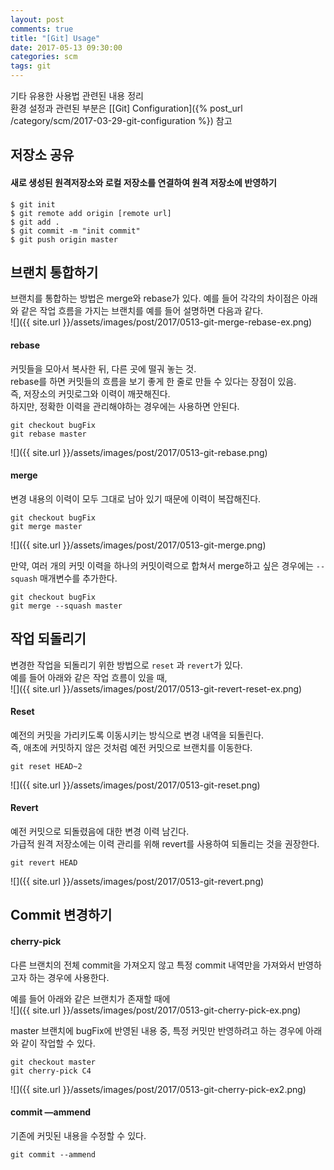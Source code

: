 ```yaml
---
layout: post
comments: true
title: "[Git] Usage"
date: 2017-05-13 09:30:00
categories: scm
tags: git
---
```


기타 유용한 사용법 관련된 내용 정리 <br/>
환경 설정과 관련된 부분은 [\[Git\] Configuration]({% post_url /category/scm/2017-03-29-git-configuration %}) 참고

## 저장소 공유
#### 새로 생성된 원격저장소와 로컬 저장소를 연결하여 원격 저장소에 반영하기
```
$ git init
$ git remote add origin [remote url]
$ git add .
$ git commit -m "init commit"
$ git push origin master
```

## 브랜치 통합하기
브랜치를 통합하는 방법은 merge와 rebase가 있다.
예를 들어 각각의 차이점은 아래와 같은 작업 흐름을 가지는 브랜치를 예를 들어 설명하면 다음과 같다.     
![]({{ site.url }}/assets/images/post/2017/0513-git-merge-rebase-ex.png)

#### rebase
커밋들을 모아서 복사한 뒤, 다른 곳에 떨궈 놓는 것.   
rebase를 하면 커밋들의 흐름을 보기 좋게 한 줄로 만들 수 있다는 장점이 있음.    
즉, 저장소의 커밋로그와 이력이 깨끗해진다.   
하지만, 정확한 이력을 관리해야하는 경우에는 사용하면 안된다.    
```shell
git checkout bugFix
git rebase master
```
![]({{ site.url }}/assets/images/post/2017/0513-git-rebase.png)

#### merge
변경 내용의 이력이 모두 그대로 남아 있기 때문에 이력이 복잡해진다.   
```shell
git checkout bugFix
git merge master
```   
![]({{ site.url }}/assets/images/post/2017/0513-git-merge.png)  
    
만약, 여러 개의 커밋 이력을 하나의 커밋이력으로 합쳐서 merge하고 싶은 경우에는 `--squash` 매개변수를 추가한다.   
```
git checkout bugFix
git merge --squash master
```

## 작업 되돌리기
변경한 작업을 되돌리기 위한 방법으로 `reset` 과 `revert`가 있다.   
예를 들어 아래와 같은 작업 흐름이 있을 때,    
![]({{ site.url }}/assets/images/post/2017/0513-git-revert-reset-ex.png)

#### Reset
예전의 커밋을 가리키도록 이동시키는 방식으로 변경 내역을 되돌린다.   
즉, 애초에 커밋하지 않은 것처럼 예전 커밋으로 브랜치를 이동한다.   
```shell
git reset HEAD~2
```
![]({{ site.url }}/assets/images/post/2017/0513-git-reset.png)

#### Revert
예전 커밋으로 되돌렸음에 대한 변경 이력 남긴다.   
가급적 원격 저장소에는 이력 관리를 위해 revert를 사용하여 되돌리는 것을 권장한다.  
```shell
git revert HEAD
```
![]({{ site.url }}/assets/images/post/2017/0513-git-revert.png)  

## Commit 변경하기
#### cherry-pick
다른 브랜치의 전체 commit을 가져오지 않고 특정 commit 내역만을 가져와서 반영하고자 하는 경우에 사용한다.   

예를 들어 아래와 같은 브랜치가 존재할 때에    
![]({{ site.url }}/assets/images/post/2017/0513-git-cherry-pick-ex.png)  

master 브랜치에 bugFix에 반영된 내용 중, 특정 커밋만 반영하려고 하는 경우에 아래와 같이 작업할 수 있다.   
```shell
git checkout master
git cherry-pick C4
```
![]({{ site.url }}/assets/images/post/2017/0513-git-cherry-pick-ex2.png)  

#### commit —ammend
기존에 커밋된 내용을 수정할 수 있다.   
```shell
git commit --ammend
```


